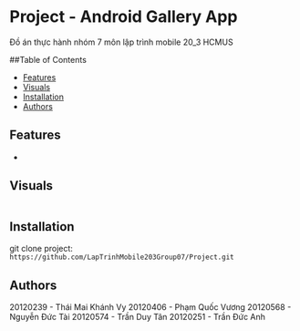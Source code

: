 # Project - Android Gallery App
Đồ án thực hành nhóm 7 môn lập trình mobile 20_3 HCMUS

##Table of Contents
- [Features](#features)
- [Visuals](#visuals)
- [Installation](#installation)
- [Authors](#authors)

## Features
- 

## Visuals

![]() 

## Installation
git clone project: `https://github.com/LapTrinhMobile203Group07/Project.git`

## Authors
20120239 - Thái Mai Khánh Vy
20120406 - Phạm Quốc Vương
20120568 - Nguyễn Đức Tài
20120574 - Trần Duy Tân
20120251 - Trần Đức Anh
